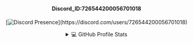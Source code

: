 
</div>
<div align="center"><h4>Discord_ID:726544200056701018<h4></div>
<div align="center">

  [![Discord Presence](https://lanyard-profile-readme.vercel.app/api/726544200056701018?theme=dark&bg=2C2F33&animated=true&hideDiscrim=true&hideStatus=true&hideTimestamp=false&borderRadius=30px&idleMessage=Nothing...)](https://discord.com/users/726544200056701018)

  
</div>

<details align="center"> 
 
  <summary>💻 GitHub Profile Stats</summary>
  <div>
    <h2 align="center"> 📊 Github stats </h2>
      <br/>
        <p align="center">
          <a href="https://github.com/R3CKhi/">
          <img src="https://github-readme-stats.vercel.app/api/top-langs/?username=R3CKhi&langs_count=6&theme=gruvbox&layout=compact&hide_border=true" alt="R3CKhi Top Langs" /></a>
        </p>
        <p align="center">
          <a href="https://github.com/R3CKhi/">
          <img width="49.5%" src="https://github-readme-stats.vercel.app/api?username=R3CKhi&show_icons=true&theme=gruvbox&hide_border=true" />
          <img width="49.5%" src="https://github-readme-streak-stats.herokuapp.com/?user=R3CKhi&theme=gruvbox&hide_border=true" />
          </a>
       </p>
     <br>
  </div> 
  <img src="https://visitor-badge.laobi.icu/badge?page_id=R3CKhi" />
</details>
